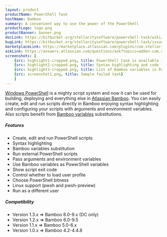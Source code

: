 ```yaml
---
layout: product
productName: PowerShell Task
hostName: Bamboo
summary: A convenient way to use the power of the PowerShell
productLogo: logo.png
productBanner: banner.png
docLink: https://bitbucket.org/stellaritysoftware/powershell-task/wiki/Home
bugLink: https://bitbucket.org/stellaritysoftware/powershell-task/issues/new
marketplaceLink: https://marketplace.atlassian.com/plugins/com.stellarity.bamboo.powershell-task/overview
askLink: https://answers.atlassian.com/questions/ask?topics=addon-com.stellarity.bamboo.powershell-task
screenshots: [
    {src: highlight1-cropped.png, title: PowerShell task is available in the tasks list}
    {src: highlight2-cropped.png, title: Syntax highlighting and code folding}
    {src: highlight3-cropped.png, title: List of Bamboo variables in PowerShell}
    {src: screenshot1.png, title: Sample failed task}
    ]
---
```


[Windows PowerShell](http://en.wikipedia.org/wiki/Windows_PowerShell) is a mighty script system and now it can be used for building, deploying and everything else in [Atlassian Bamboo](http://www.atlassian.com/software/bamboo). You can easily create, edit and run scripts directly in Bamboo enjoying syntax highlighting and configuring your scripts with arguments and environment variables. Also scripts benefit from [Bamboo variables](https://confluence.atlassian.com/bamboo/bamboo-variables-289277087.html) substitutions.

##### Features
* Create, edit and run PowerShell scripts
* Syntax highlighting
* Bamboo variables substitution
* Run external PowerShell scripts
* Pass arguments and environment variables
* Use Bamboo variables as PowerShell variables
* Show script exit code
* Control whether to load user profile
* Choose PowerShell bitness
* Linux support (pwsh and pwsh-preview)
* Run as a different user

##### Compatibility
* Version 1.3.x => Bamboo 8.0-9.x (DC only)
* Version 1.2.x => Bamboo 6.0-9.5
* Version 1.1.x => Bamboo 5.0-6.x
* Version 1.0.x => Bamboo 4.2-4.4.8